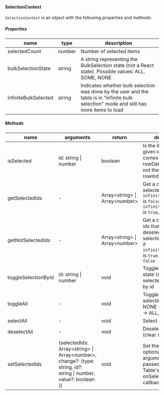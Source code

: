 #### SelectionContext

`SelectionContext` is an object with the following properties and methods:

##### Properties

| name                 | type   | description                                                                                                                             |
| -------------------- | ------ | --------------------------------------------------------------------------------------------------------------------------------------- |
| selectedCount        | number | Number of selected items                                                                                                                |
| bulkSelectionState   | string | A string representing the BulkSelection state (not a React state). Possible values: ALL, SOME, NONE                                     |
| infiniteBulkSelected | string | Indicates whether bulk selection was done by the user and the table is in "infinite bulk selection" mode and still has more items to load |

##### Methods

| name                | arguments                                                                                                               | return                             | description                                                                                                                               |
| ------------------- | ----------------------------------------------------------------------------------------------------------------------- | ---------------------------------- | ----------------------------------------------------------------------------------------------------------------------------------------- |
| isSelected          | id: string &#124; number                                                                                                | boolean                            | Is the item with the given id selected. (id comes from the rowData.id if exists, if not then it is the rowIndex)                          |
| getSelectedIds      | -                                                                                                                       | Array&lt;string> &#124; Array&lt;number> | Get a copy (array) of selected ids when `infiniteBulkSelected` is `false`. If `infiniteBulkSelected` is `true`, returns `null`            |
| getNotSelectedIds   | -                                                                                                                       | Array&lt;string> &#124; Array&lt;number> | Get a copy (array) of ids that were deselected after bulk selection was done, if `infiniteBulkSelected` is `true`. If not, return `false` |
| toggleSelectionById | id: string &#124; number                                                                                                | void                                | Toggle the selection state (selected/not-selected) of an item by id                                                                       |
| toggleAll           | -                                                                                                                       | void                               | Toggles the bulk selection state: NONE -> ALL, SOME -> ALL, ALL -> NONE                                                                   |
| selectAll           | -                                                                                                                       | void                               | Select all items                                                                                                                          |
| deselectAll         | -                                                                                                                       | void                               | Deselect all items (clear selection)                                                                                                      |
| setSelectedIds      | (selectedIds: Array&lt;string> &#124; Array&lt;number>, change?: {type: string, id?: string &#124; number, value?: boolean }) | void                               | Set the selection. An optional `change` argument will be passed "as is" to the Table's onSelectionChanged callback.                       |
